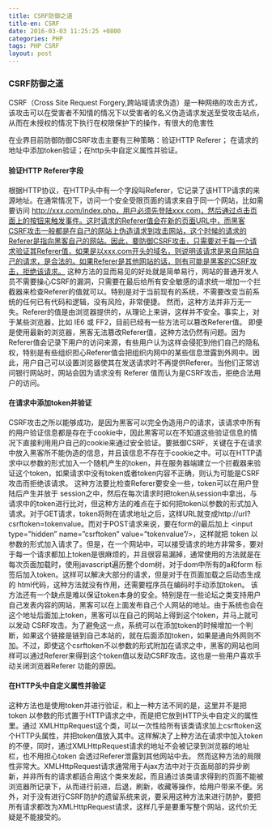 ```yaml
---
title: CSRF防御之道
title-en: CSRF
date: 2016-03-03 11:25:25 +0800
categories: PHP
tags: PHP CSRF
layout: post
---
```

### CSRF防御之道
CSRF（Cross Site Request Forgery,跨站域请求伪造）是一种网络的攻击方式，该攻击可以在受害者不知情的情况下以受害者的名义伪造请求发送至受攻击站点，从而在未授权的情况下执行在权限保护下的操作，有很大的危害性

在业界目前防御防御CSRF攻击主要有三种策略：验证HTTP Referer；	在请求的地址中添加token验证；在http头中自定义属性并验证。
#### 验证HTTP Referer字段
根据HTTP协议，在HTTP头中有一个字段叫Referer，它记录了该HTTP请求的来源地址。在通常情况下，访问一个安全受限页面的请求来自于同一个网站，比如需要访问 http://xxx.com/index.php，用户必须先登陆xxx.com，然后通过点击页面上的按钮来触发事件。这时请求的Referer值会在新的页面URL中，而黑客CSRF攻击一般都是在自己的网站上伪造请求到攻击网站，这个时候的请求的Referer是指向黑客自己的网站。因此，要防御CSRF攻击，只需要对于每一个请求验证其Referer值，如果是以xxx.com开头的域名，则说明该请求是来自网站自己的请求，是合法的。如果Referer是其他网站的话，则有可能是黑客的CSRF攻击，拒绝该请求。
这种方法的显而易见的好处就是简单易行，网站的普通开发人员不需要操心CSRF的漏洞，只需要在最后给所有安全敏感的请求统一增加一个拦截器来检查Referer的值就可以。特别是对于当前现有的系统，不需要改变当前系统的任何已有代码和逻辑，没有风险，非常便捷。
然而，这种方法并非万无一失。Referer的值是由浏览器提供的，从理论上来讲，这样并不安全。事实上，对于某些浏览器，比如 IE6 或 FF2，目前已经有一些方法可以篡改Referer值。
即便是使用最新的浏览器，黑客无法篡改Referer值，这种方法仍然有问题。因为Referer值会记录下用户的访问来源，有些用户认为这样会侵犯到他们自己的隐私权，特别是有些组织担心Referer值会把组织内网中的某些信息泄露到外网中。因此，用户自己可以设置浏览器使其在发送请求时不再提供Referer。当他们正常访问银行网站时，网站会因为请求没有 Referer 值而认为是CSRF攻击，拒绝合法用户的访问。
#### 在请求中添加token并验证
CSRF攻击之所以能够成功，是因为黑客可以完全伪造用户的请求，该请求中所有的用户验证信息都是存在于cookie中，因此黑客可以在不知道这些验证信息的情况下直接利用用户自己的cookie来通过安全验证。要抵御CSRF，关键在于在请求中放入黑客所不能伪造的信息，并且该信息不存在于cookie之中。可以在HTTP请求中以参数的形式加入一个随机产生的token，并在服务器端建立一个拦截器来验证这个token，如果请求中没有token或者token内容不正确，则认为可能是CSRF攻击而拒绝该请求。
这种方法要比检查Referer要安全一些，token可以在用户登陆后产生并放于 session之中，然后在每次请求时把token从session中拿出，与请求中的token进行比对，但这种方法的难点在于如何把token以参数的形式加入请求。对于GET请求，token将附在请求地址之后，这样URL就变成http://url?csrftoken=tokenvalue。而对于POST请求来说，要在form的最后加上 \<input type=”hidden” name=”csrftoken” value=”tokenvalue”/\>，这样就把 token 以参数的形式加入请求了。但是，在一个网站中，可以接受请求的地方非常多，要对于每一个请求都加上token是很麻烦的，并且很容易漏掉，通常使用的方法就是在每次页面加载时，使用javascript遍历整个dom树，对于dom中所有的a和form 标签后加入token。这样可以解决大部分的请求，但是对于在页面加载之后动态生成的 html代码，这种方法就没有作用，还需要程序员在编码时手动添加token。
该方法还有一个缺点是难以保证token本身的安全。特别是在一些论坛之类支持用户自己发表内容的网站，黑客可以在上面发布自己个人网站的地址。由于系统也会在这个地址后面加上token，黑客可以在自己的网站上得到这个token，并马上就可以发动 CSRF攻击。为了避免这一点，系统可以在添加token的时候增加一个判断，如果这个链接是链到自己本站的，就在后面添加token，如果是通向外网则不加。不过，即使这个csrftoken不以参数的形式附加在请求之中，黑客的网站也同样可以通过Referer来得到这个token值以发动CSRF攻击。这也是一些用户喜欢手动关闭浏览器Referer 功能的原因。
#### 在HTTP头中自定义属性并验证
这种方法也是使用token并进行验证，和上一种方法不同的是，这里并不是把token 以参数的形式置于HTTP请求之中，而是把它放到HTTP头中自定义的属性里。通过 XMLHttpRequest这个类，可以一次性给所有该类请求加上csrftoken这个HTTP头属性，并把token值放入其中。这样解决了上种方法在请求中加入token的不便，同时，通过XMLHttpRequest请求的地址不会被记录到浏览器的地址栏，也不用担心token 会透过Referer泄露到其他网站中去。
然而这种方法的局限性非常大。XMLHttpRequest请求通常用于Ajax方法中对于页面局部的异步刷新，并非所有的请求都适合用这个类来发起，而且通过该类请求得到的页面不能被浏览器所记录下，从而进行前进，后退，刷新，收藏等操作，给用户带来不便。另外，对于没有进行CSRF防护的遗留系统来说，要采用这种方法来进行防护，要把所有请求都改为XMLHttpRequest请求，这样几乎是要重写整个网站，这代价无疑是不能接受的。
